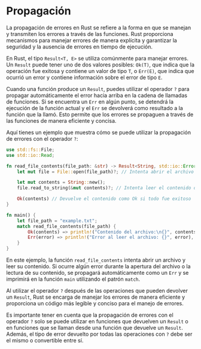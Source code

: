 # Propagación

La propagación de errores en Rust se refiere a la forma en que se manejan y transmiten los errores a través de las funciones. Rust proporciona mecanismos para manejar errores de manera explícita y garantizar la seguridad y la ausencia de errores en tiempo de ejecución.

En Rust, el tipo `Result<T, E>` se utiliza comúnmente para manejar errores. Un `Result` puede tener uno de dos valores posibles: `Ok(T)`, que indica que la operación fue exitosa y contiene un valor de tipo `T`, o `Err(E)`, que indica que ocurrió un error y contiene información sobre el error de tipo `E`.

Cuando una función produce un `Result`, puedes utilizar el operador `?` para propagar automáticamente el error hacia arriba en la cadena de llamadas de funciones. Si se encuentra un `Err` en algún punto, se detendrá la ejecución de la función actual y el `Err` se devolverá como resultado a la función que la llamó. Esto permite que los errores se propaguen a través de las funciones de manera eficiente y concisa.

Aquí tienes un ejemplo que muestra cómo se puede utilizar la propagación de errores con el operador `?`:

```rust
use std::fs::File;
use std::io::Read;

fn read_file_contents(file_path: &str) -> Result<String, std::io::Error> {
    let mut file = File::open(file_path)?; // Intenta abrir el archivo

    let mut contents = String::new();
    file.read_to_string(&mut contents)?; // Intenta leer el contenido del archivo

    Ok(contents) // Devuelve el contenido como Ok si todo fue exitoso
}

fn main() {
    let file_path = "example.txt";
    match read_file_contents(file_path) {
        Ok(contents) => println!("Contenido del archivo:\n{}", contents),
        Err(error) => println!("Error al leer el archivo: {}", error),
    }
}
```

En este ejemplo, la función `read_file_contents` intenta abrir un archivo y leer su contenido. Si ocurre algún error durante la apertura del archivo o la lectura de su contenido, se propagará automáticamente como un `Err` y se imprimirá en la función `main` utilizando el patrón `match`.

Al utilizar el operador `?` después de las operaciones que pueden devolver un `Result`, Rust se encarga de manejar los errores de manera eficiente y proporciona un código más legible y conciso para el manejo de errores.

Es importante tener en cuenta que la propagación de errores con el operador `?` solo se puede utilizar en funciones que devuelven un `Result` o en funciones que se llaman desde una función que devuelve un `Result`. Además, el tipo de error devuelto por todas las operaciones con `?` debe ser el mismo o convertible entre sí.
